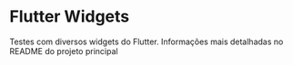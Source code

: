 # Flutter Widgets

Testes com diversos widgets do Flutter.
Informações mais detalhadas no README do projeto principal


